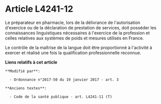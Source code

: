 # Article L4241-12

Le préparateur en pharmacie, lors de la délivrance de l'autorisation d'exercice ou de la déclaration de prestation de
services, doit posséder les connaissances linguistiques nécessaires à l'exercice de la profession et celles relatives aux
systèmes de poids et mesures utilisés en France.

Le contrôle de la maîtrise de la langue doit être proportionné à l'activité à exercer et réalisé une fois la qualification
professionnelle reconnue.

**Liens relatifs à cet article**

	**Modifié par**:

	  - Ordonnance n°2017-50 du 19 janvier 2017 - art. 3

	**Anciens textes**:

	  - Code de la santé publique - art. L4241-11 (T)
